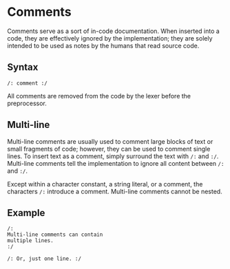 # Comments

Comments serve as a sort of in-code documentation.
When inserted into a code, they are effectively ignored by the implementation;
they are solely intended to be used as notes by the humans that read source code.

## Syntax

```
/: comment :/
```

All comments are removed from the code by the lexer before the preprocessor.

## Multi-line

Multi-line comments are usually used to comment large blocks of text
or small fragments of code; however, they can be used to comment single lines.
To insert text as a comment, simply surround the text with `/:` and `:/`.
Multi-line comments tell the implementation to ignore all content between `/:` and `:/`.

Except within a character constant, a string literal, or a comment, the characters `/:` introduce a comment.
Multi-line comments cannot be nested.

## Example

```
/:
Multi-line comments can contain
multiple lines.
:/
 
/: Or, just one line. :/
```
